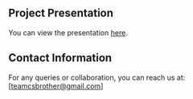 ## Project Presentation
You can view the presentation [here](https://github.com/ipritamsahoo/Banking-System/blob/main/PSD%20Bank%20Presentation.pptx).




## Contact Information
For any queries or collaboration, you can reach us at: [teamcsbrother@gmail.com]
